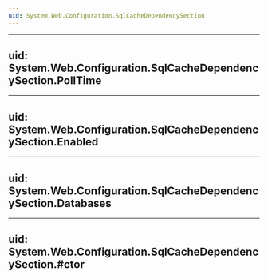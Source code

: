 ```yaml
---
uid: System.Web.Configuration.SqlCacheDependencySection
---
```


---
uid: System.Web.Configuration.SqlCacheDependencySection.PollTime
---

---
uid: System.Web.Configuration.SqlCacheDependencySection.Enabled
---

---
uid: System.Web.Configuration.SqlCacheDependencySection.Databases
---

---
uid: System.Web.Configuration.SqlCacheDependencySection.#ctor
---
